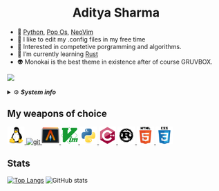 <h1 align="center">Aditya Sharma</h1>

- 🍂 [Python](https://www.python.org/), [Pop Os](https://pop.system76.com/), [NeoVim](https://neovim.io/)
- 🌱 I like to edit my .config files in my free time
- 👀 Interested in competetive porgramming and algorithms. 
- 🌲️ I’m currently learning [Rust](https://www.rust-lang.org/)
- 👽 Monokai is the best theme in existence after of course GRUVBOX. 


<p align="left"> <img src="https://komarev.com/ghpvc/?username=adityasharma223&label=Profile%20views&color=0e75b6&style=flat-square" /> </p>
<details>
  <summary>⚙️ <b><i>System info</i></b></summary>
  
```
                     ./o.                  umang@r0nus
                   ./sssso-                  os ~ EndeavourOS x86_64
                 `:osssssss+-                sh ~ zsh
               `:+sssssssssso/.              up ~ 69 hours, 42 mins
             `-/ossssssssssssso/.           bat ~ 53% [Discharging]
           `-/+sssssssssssssssso+:`         res ~ 1920x1080
         `-:/+sssssssssssssssssso+/.        cpu ~ AMD Ryzen 5 4500U (6) @ 2.375GHz
       `.://osssssssssssssssssssso++-       mem ~ 4002MiB / 7430MiB (53%)
      .://+ssssssssssssssssssssssso++:     kern ~ 5.12.12-arch1-1
    .:///ossssssssssssssssssssssssso++:    pkgs ~ 1388 (pacman)
  `:////ssssssssssssssssssssssssssso+++.   term ~ Alacritty
`-////+ssssssssssssssssssssssssssso++++-   host ~ VivoBook_ASUSLaptop X421IA_M433IA 1.0
 `..-+oosssssssssssssssssssssssso+++++/`   
   ./++++++++++++++++++++++++++++++/:.     
  `:::::::::::::::::::::::::------``       

```
  </details>


## My weapons of choice 
<p align="left"> <a href="https://www.linux.org/" target="_blank"> <img
src="https://raw.githubusercontent.com/devicons/devicon/master/icons/linux/linux-original.svg"
alt="linux" width="40" height="40"/> </a> <a href="https://git-scm.com/"
target="_blank"> <img
src="https://www.vectorlogo.zone/logos/git-scm/git-scm-icon.svg" alt="git"
width="40" height="40"/> </a> <a href="https://github.com/alacritty/alacritty"
target="_blank"> <img
src="https://raw.githubusercontent.com/alacritty/alacritty/master/extra/logo/compat/alacritty-term%2Bscanlines.png"
alt="alacritty" width="40" height="40"/> </a> <a href="https://neovim.io/"
target="_blank"> <img
src="https://github.com/devicons/devicon/blob/master/icons/vim/vim-plain.svg"
alt="vim/vi" width="40" height="40"/> </a>  <a href="https://www.python.org"
target="_blank"> <img
src="https://raw.githubusercontent.com/devicons/devicon/master/icons/python/python-original.svg"
alt="python" width="40" height="40"/> </a>  <a
href="https://www.w3schools.com/cpp/" target="_blank"> <img
src="https://raw.githubusercontent.com/devicons/devicon/master/icons/cplusplus/cplusplus-original.svg"
alt="cplusplus" width="40" height="40"/> </a> 
<a href="https://www.rust-lang.org/"> <img src="https://github.com/devicons/devicon/blob/master/icons/rust/rust-plain.svg" alt="rust" width="40" height="40"/> </a> 
<a href="https://www.w3.org/html/" target="_blank"> <img
src="https://raw.githubusercontent.com/devicons/devicon/master/icons/html5/html5-original-wordmark.svg"
alt="html5" width="40" height="40"/> </a>  <a
href="https://www.w3schools.com/css/" target="_blank"> <img
src="https://raw.githubusercontent.com/devicons/devicon/master/icons/css3/css3-original-wordmark.svg"
alt="css3" width="40" height="40"/> </a> </p>

## Stats
[![Top Langs](https://github-readme-stats.vercel.app/api/top-langs/?username=adityasharma223&theme=gruvbox&hide_border=true)](https://github.com/anuraghazra/github-readme-stats)   ![GitHub stats](https://github-readme-stats.vercel.app/api?username=adityasharma223&show_icons=true&count_private=true&theme=gruvbox&hide_border=true)  
